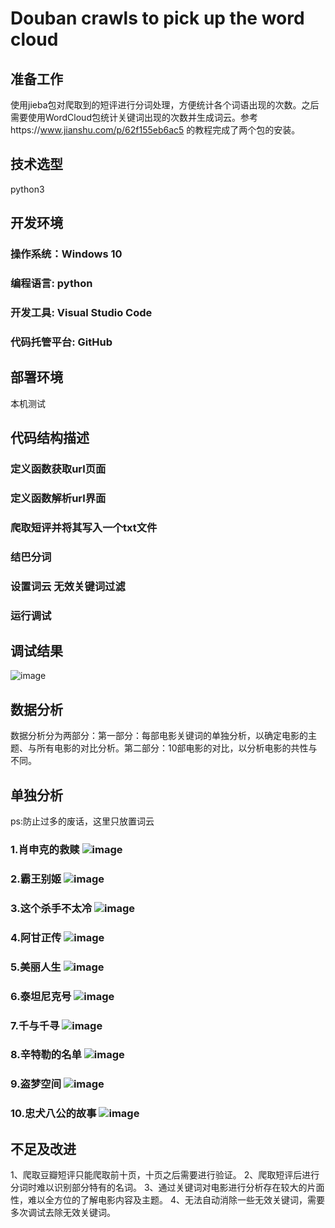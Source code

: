 # Douban crawls to pick up the word cloud
## 准备工作
使用jieba包对爬取到的短评进行分词处理，方便统计各个词语出现的次数。之后需要使用WordCloud包统计关键词出现的次数并生成词云。参考https://www.jianshu.com/p/62f155eb6ac5 的教程完成了两个包的安装。
## 技术选型
python3
## 开发环境
### 操作系统：Windows 10
### 编程语言:  python
### 开发工具: Visual Studio Code
### 代码托管平台: GitHub
## 部署环境  
本机测试
## 代码结构描述
###  定义函数获取url页面
###  定义函数解析url界面
###  爬取短评并将其写入一个txt文件
###  结巴分词
###  设置词云 无效关键词过滤
###  运行调试    
##   调试结果
![image](https://user-images.githubusercontent.com/58458394/230824407-fc4d6cb1-f83c-468f-8c6b-e3fa437ce021.png)
##   数据分析
数据分析分为两部分：第一部分：每部电影关键词的单独分析，以确定电影的主题、与所有电影的对比分析。第二部分：10部电影的对比，以分析电影的共性与不同。
##   单独分析
ps:防止过多的废话，这里只放置词云
### 1.肖申克的救赎 ![image](https://user-images.githubusercontent.com/58458394/230825229-8157c9c6-bab1-42a0-8f7a-f43ebc865329.png)
### 2.霸王别姬   ![image](https://user-images.githubusercontent.com/58458394/230825269-dc1726d1-1078-459c-996e-1b432e3cd519.png)
### 3.这个杀手不太冷  ![image](https://user-images.githubusercontent.com/58458394/230825299-72b7a51a-15db-4d28-8a94-d5bda64d10c0.png)
### 4.阿甘正传 ![image](https://user-images.githubusercontent.com/58458394/230825331-497be245-96ec-4464-9eef-2ec28d109176.png)
### 5.美丽人生  ![image](https://user-images.githubusercontent.com/58458394/230825349-ca946595-7b7c-4725-b6bb-64818a7ed677.png)
### 6.泰坦尼克号   ![image](https://user-images.githubusercontent.com/58458394/230825383-8b121088-6fd1-440c-884d-41158adbf4ed.png)
### 7.千与千寻 ![image](https://user-images.githubusercontent.com/58458394/230825470-a063057a-7ab1-48f8-9c1e-3c9369bda6a4.png)
### 8.辛特勒的名单 ![image](https://user-images.githubusercontent.com/58458394/230825508-345f5fcd-cc21-4dec-ac21-01a49382072b.png)
### 9.盗梦空间 ![image](https://user-images.githubusercontent.com/58458394/230825542-829d297a-2ac1-44c4-8872-bf4da1368ab1.png)
### 10.忠犬八公的故事 ![image](https://user-images.githubusercontent.com/58458394/230825568-1ba120d6-c6e1-48f2-bcc4-4b39848819e9.png)
## 不足及改进
1、爬取豆瓣短评只能爬取前十页，十页之后需要进行验证。
2、爬取短评后进行分词时难以识别部分特有的名词。
3、通过关键词对电影进行分析存在较大的片面性，难以全方位的了解电影内容及主题。
4、无法自动消除一些无效关键词，需要多次调试去除无效关键词。
